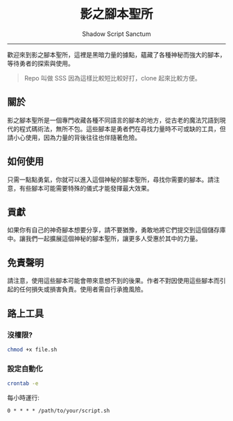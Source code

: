 <div align=center>

# 影之腳本聖所
Shadow Script Sanctum

</div>

--------------
歡迎來到影之腳本聖所，這裡是黑暗力量的據點，蘊藏了各種神秘而強大的腳本，等待勇者的探索與使用。

> Repo 叫做 SSS 因為這樣比較短比較好打，clone 起來比較方便。

## 關於

影之腳本聖所是一個專門收藏各種不同語言的腳本的地方，從古老的魔法咒語到現代的程式碼術法，無所不包。這些腳本是勇者們在尋找力量時不可或缺的工具，但請小心使用，因為力量的背後往往也伴隨著危險。

## 如何使用

只需一點點勇氣，你就可以進入這個神秘的腳本聖所，尋找你需要的腳本。請注意，有些腳本可能需要特殊的儀式才能發揮最大效果。

## 貢獻

如果你有自己的神奇腳本想要分享，請不要猶豫，勇敢地將它們提交到這個儲存庫中。讓我們一起擴展這個神秘的腳本聖所，讓更多人受惠於其中的力量。

## 免責聲明

請注意，使用這些腳本可能會帶來意想不到的後果。作者不對因使用這些腳本而引起的任何損失或損害負責。使用者需自行承擔風險。

## 路上工具

### 沒權限?

```bash
chmod +x file.sh
```

### 設定自動化

```bash
crontab -e
```

每小時運行:

```
0 * * * * /path/to/your/script.sh
```
